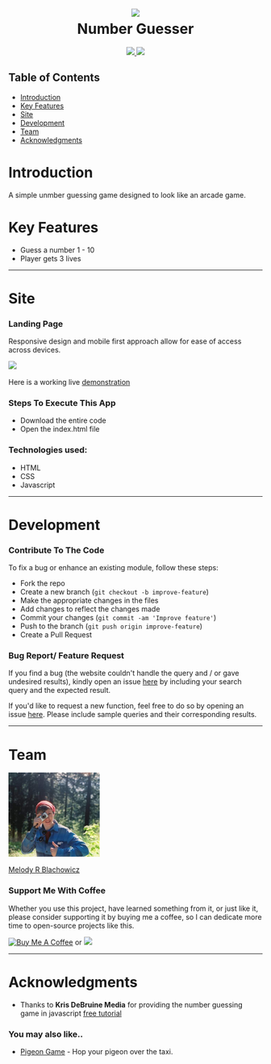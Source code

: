 <h1 align="center">
  <br>
  <img src="https://i.ibb.co/4FRFktC/grid3.jpg" width="300px">
  <br>
  Number Guesser
</h1> 
<p align="center">
  <a href="https://saythanks.io/to/melodyblachowicz%40gmail.com">
    <img src="https://img.shields.io/badge/SayThanks.io-%E2%98%BC-1EAEDB.svg">
  </a>
  <a href="https://www.paypal.com/paypalme/MRBlacho">
    <img src="https://img.shields.io/badge/$-donate-49eb34.svg?maxAge=2592000&amp;style=flat">
  </a>
</p>

## Table of Contents

- [Introduction](#introduction)
- [Key Features](#features)
- [Site](#site)
- [Development](#development)
- [Team](#team)
- [Acknowledgments](#acknowledgments)

<h1 id="introduction">Introduction</h1>

A simple unmber guessing game designed to look like an arcade game.

<h1 id="features">Key Features</h1>

+ Guess a number 1 - 10
+ Player gets 3 lives

---
<h1 id="site">Site</h1>

### Landing Page

Responsive design and mobile first approach allow for ease of access across devices.

<img src="https://i.ibb.co/xJNY9WC/Untitled3.png">

Here is a working live [demonstration](https://mrblach.github.io/number-guesser/)

### Steps To Execute This App
- Download the entire code
- Open the index.html file

### Technologies used:
- HTML
- CSS
- Javascript 

---
<h1 id="development">Development</h1>

### Contribute To The Code

To fix a bug or enhance an existing module, follow these steps:

- Fork the repo
- Create a new branch (`git checkout -b improve-feature`)
- Make the appropriate changes in the files
- Add changes to reflect the changes made
- Commit your changes (`git commit -am 'Improve feature'`)
- Push to the branch (`git push origin improve-feature`)
- Create a Pull Request 

### Bug Report/ Feature Request

If you find a bug (the website couldn't handle the query and / or gave undesired results), kindly open an issue [here](https://github.com/MRBlach/number-guesser/issues/new) by including your search query and the expected result.

If you'd like to request a new function, feel free to do so by opening an issue [here](https://github.com/MRBlach/number-guesser/issues/new). Please include sample queries and their corresponding results.

---
<h1 id="team">Team</h1>
<img alt="user profile picture" src="https://github.com/MRBlach/covid-19/blob/main/images/avatar.png?raw=true"/>

[Melody R Blachowicz](https://github.com/MRBlach) 
 
### Support Me With Coffee

Whether you use this project, have learned something from it, or just like it, please consider supporting it by buying me a coffee, so I can dedicate more time to open-source projects like this.

<a href="https://www.buymeacoffee.com/MRBlach" target="_blank"><img src="https://www.buymeacoffee.com/assets/img/custom_images/yellow_img.png" alt="Buy Me A Coffee" style="height: auto !important;width: auto !important;" ></a>   or   <a href="https://www.patreon.com/MRBlach"><img src="https://c5.patreon.com/external/logo/become_a_patron_button@2x.png" width="160"></a>

---
<h1 id="acknowledgments">Acknowledgments</h1>

+ Thanks to **Kris DeBruine Media** for providing the number guessing game in javascript [free tutorial](https://www.youtube.com/watch?v=o6hvejKRtUw)

### You may also like..

+ [Pigeon Game](https://github.com/MRBlach/pigeon-game "Number Guesser") - Hop your pigeon over the taxi.
